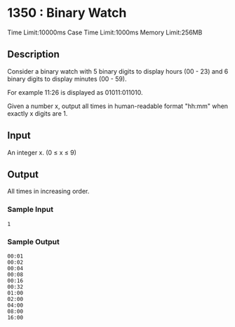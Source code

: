 # 1350 : Binary Watch

Time Limit:10000ms
Case Time Limit:1000ms
Memory Limit:256MB

## Description

Consider a binary watch with 5 binary digits to display hours (00 - 23) and 6 binary digits to display minutes (00 - 59).

For example 11:26 is displayed as 01011:011010.  

Given a number x, output all times in human-readable format "hh:mm" when exactly x digits are 1.  

## Input

An integer x. (0 ≤ x ≤ 9)  

## Output

All times in increasing order.  

### Sample Input

```shell
1
```

### Sample Output

```shell
00:01  
00:02  
00:04  
00:08  
00:16  
00:32  
01:00  
02:00  
04:00  
08:00  
16:00
```

